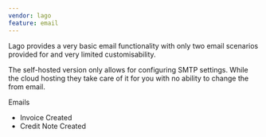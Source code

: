 ```yaml
---
vendor: lago
feature: email
---
```

Lago provides a very basic email functionality with only two email scenarios provided for and very limited customisability.

The self-hosted version only allows for configuring SMTP settings. While the cloud hosting they take care of it for you with no ability to change the from email.

Emails
* Invoice Created
* Credit Note Created
